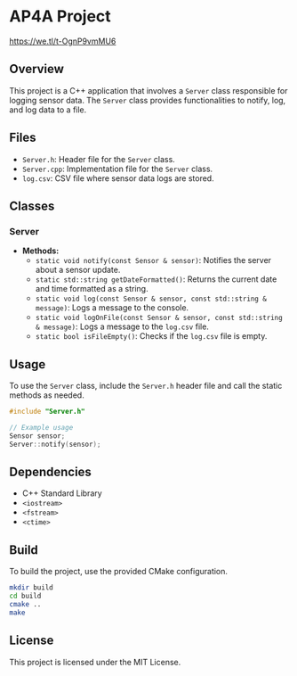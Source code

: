 # AP4A Project
https://we.tl/t-OgnP9vmMU6
## Overview

This project is a C++ application that involves a `Server` class responsible for logging sensor data. The `Server` class provides functionalities to notify, log, and log data to a file.

## Files

- `Server.h`: Header file for the `Server` class.
- `Server.cpp`: Implementation file for the `Server` class.
- `log.csv`: CSV file where sensor data logs are stored.

## Classes

### Server

- **Methods:**
  - `static void notify(const Sensor & sensor)`: Notifies the server about a sensor update.
  - `static std::string getDateFormatted()`: Returns the current date and time formatted as a string.
  - `static void log(const Sensor & sensor, const std::string & message)`: Logs a message to the console.
  - `static void logOnFile(const Sensor & sensor, const std::string & message)`: Logs a message to the `log.csv` file.
  - `static bool isFileEmpty()`: Checks if the `log.csv` file is empty.

## Usage

To use the `Server` class, include the `Server.h` header file and call the static methods as needed.

```cpp
#include "Server.h"

// Example usage
Sensor sensor;
Server::notify(sensor);
```

## Dependencies

- C++ Standard Library
- `<iostream>`
- `<fstream>`
- `<ctime>`

## Build

To build the project, use the provided CMake configuration.

```sh
mkdir build
cd build
cmake ..
make
```

## License

This project is licensed under the MIT License.
